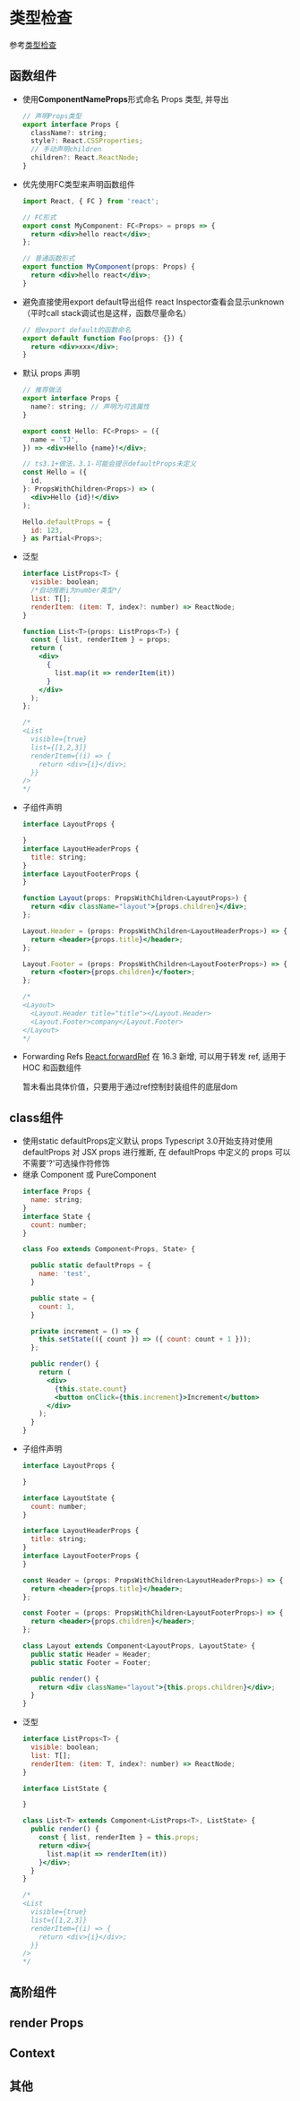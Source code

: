 # 类型检查

参考[类型检查](https://juejin.im/post/5cd7f2c4e51d453a7d63b715)

## 函数组件
- 使用**ComponentNameProps**形式命名 Props 类型, 并导出
  ```jsx
  // 声明Props类型
  export interface Props {
    className?: string;
    style?: React.CSSProperties;
    // 手动声明children
    children?: React.ReactNode;
  }
  ```
- 优先使用FC类型来声明函数组件
  ```jsx
  import React, { FC } from 'react';

  // FC形式
  export const MyComponent: FC<Props> = props => {
    return <div>hello react</div>;
  };

  // 普通函数形式
  export function MyComponent(props: Props) {
    return <div>hello react</div>;
  }
  ```
- 避免直接使用export default导出组件
  react Inspector查看会显示unknown（平时call stack调试也是这样，函数尽量命名）
  ```jsx
  // 给export default的函数命名
  export default function Foo(props: {}) {
    return <div>xxx</div>;
  }
  ```
- 默认 props 声明
  ```jsx
  // 推荐做法
  export interface Props {
    name?: string; // 声明为可选属性
  }

  export const Hello: FC<Props> = ({
    name = 'TJ',
  }) => <div>Hello {name}!</div>;

  // ts3.1+做法，3.1-可能会提示defaultProps未定义
  const Hello = ({
    id,
  }: PropsWithChildren<Props>) => (
    <div>Hello {id}!</div>
  );

  Hello.defaultProps = {
    id: 123,
  } as Partial<Props>;
  ```
- 泛型
  ```jsx
  interface ListProps<T> {
    visible: boolean;
    /*自动推断i为number类型*/
    list: T[];
    renderItem: (item: T, index?: number) => ReactNode;
  }

  function List<T>(props: ListProps<T>) {
    const { list, renderItem } = props;
    return (
      <div>
        {
          list.map(it => renderItem(it))
        }
      </div>
    );
  };

  /*
  <List
    visible={true}
    list={[1,2,3]}
    renderItem={(i) => {
      return <div>{i}</div>;
    }}
  />
  */
  ```
- 子组件声明
  ```jsx
  interface LayoutProps {

  }
  interface LayoutHeaderProps {
    title: string;
  }
  interface LayoutFooterProps {
  }

  function Layout(props: PropsWithChildren<LayoutProps>) {
    return <div className="layout">{props.children}</div>;
  };

  Layout.Header = (props: PropsWithChildren<LayoutHeaderProps>) => {
    return <header>{props.title}</header>;
  };

  Layout.Footer = (props: PropsWithChildren<LayoutFooterProps>) => {
    return <footer>{props.children}</footer>;
  };

  /*
  <Layout>
    <Layout.Header title="title"></Layout.Header>
    <Layout.Footer>company</Layout.Footer>
  </Layout>
  */
  ```
- Forwarding Refs
  [React.forwardRef](https://juejin.im/post/5c0dd44b51882530e4617e92) 在 16.3 新增, 可以用于转发 ref, 适用于 HOC 和函数组件

  暂未看出具体价值，只要用于通过ref控制封装组件的底层dom
  
## class组件
- 使用static defaultProps定义默认 props
  Typescript 3.0开始支持对使用 defaultProps 对 JSX props 进行推断, 在 defaultProps 中定义的 props 可以不需要'?'可选操作符修饰
- 继承 Component 或 PureComponent
  ```jsx
  interface Props {
    name: string;
  }
  interface State {
    count: number;
  }

  class Foo extends Component<Props, State> {

    public static defaultProps = {
      name: 'test',
    }

    public state = {
      count: 1,
    }

    private increment = () => {
      this.setState(({ count }) => ({ count: count + 1 }));
    };

    public render() {
      return (
        <div>
          {this.state.count}
          <button onClick={this.increment}>Increment</button>
        </div>
      );
    }
  }
  ```
- 子组件声明
  ```jsx
  interface LayoutProps {

  }

  interface LayoutState {
    count: number;
  }

  interface LayoutHeaderProps {
    title: string;
  }
  interface LayoutFooterProps {
  }

  const Header = (props: PropsWithChildren<LayoutHeaderProps>) => {
    return <header>{props.title}</header>;
  };

  const Footer = (props: PropsWithChildren<LayoutFooterProps>) => {
    return <header>{props.children}</header>;
  };

  class Layout extends Component<LayoutProps, LayoutState> {
    public static Header = Header;
    public static Footer = Footer;

    public render() {
      return <div className="layout">{this.props.children}</div>;
    }
  }
  ```
- 泛型
  ```jsx
  interface ListProps<T> {
    visible: boolean;
    list: T[];
    renderItem: (item: T, index?: number) => ReactNode;
  }

  interface ListState {

  }

  class List<T> extends Component<ListProps<T>, ListState> {
    public render() {
      const { list, renderItem } = this.props;
      return <div>{
        list.map(it => renderItem(it))
      }</div>;
    }
  }

  /*
  <List
    visible={true}
    list={[1,2,3]}
    renderItem={(i) => {
      return <div>{i}</div>;
    }}
  />
  */
  ```



## 高阶组件


## render Props


## Context


## 其他


